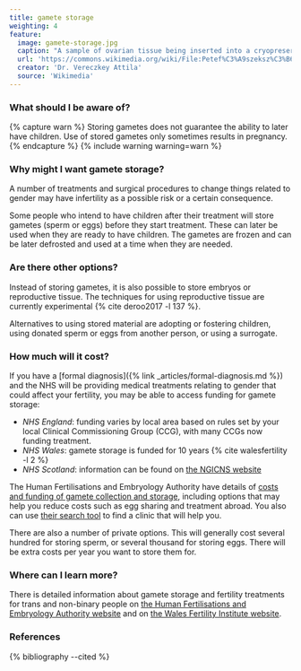 ```yaml
---
title: gamete storage
weighting: 4
feature:
  image: gamete-storage.jpg
  caption: "A sample of ovarian tissue being inserted into a cryopreservation chamber"
  url: 'https://commons.wikimedia.org/wiki/File:Petef%C3%A9szeksz%C3%B6vet-cs%C3%ADkok_fagyasztva_t%C3%A1rol%C3%A1sa.jpg'
  creator: 'Dr. Vereczkey Attila'
  source: 'Wikimedia'
---
```


### What should I be aware of?

{% capture warn %}
Storing gametes does not guarantee the ability to later have children. Use of stored gametes only sometimes results in pregnancy.
{% endcapture %}
{% include warning warning=warn %}

### Why might I want gamete storage?

A number of treatments and surgical procedures to change things related to gender may have infertility as a possible risk or a certain consequence.

Some people who intend to have children after their treatment will store gametes (sperm or eggs) before they start treatment. These can later be used when they are ready to have children. The gametes are frozen and can be later defrosted and used at a time when they are needed.

### Are there other options?

Instead of storing gametes, it is also possible to store embryos or reproductive tissue. The techniques for using reproductive tissue are currently experimental {% cite deroo2017 -l 137 %}.

Alternatives to using stored material are adopting or fostering children, using donated sperm or eggs from another person, or using a surrogate. 

### How much will it cost?

If you have a [formal diagnosis]({% link _articles/formal-diagnosis.md %}) and the NHS will be providing medical treatments relating to gender that could affect your fertility, you may be able to access funding for gamete storage:

- *NHS England*: funding varies by local area based on rules set by your local Clinical Commissioning Group (CCG), with many CCGs now funding treatment.
- *NHS Wales*: gamete storage is funded for 10 years {% cite walesfertility -l 2 %}
- *NHS Scotland*: information can be found on [the NGICNS website](https://www.ngicns.scot.nhs.uk/assisted-conception/)

The Human Fertilisations and Embryology Authority have details of [costs and funding of gamete collection and storage](https://www.hfea.gov.uk/treatments/explore-all-treatments/costs-and-funding/), including options that may help you reduce costs such as egg sharing and treatment abroad. You also can use [their search tool](https://www.hfea.gov.uk/choose-a-clinic/clinic-search/) to find a clinic that will help you.

There are also a number of private options. This will generally cost several hundred for storing sperm, or several thousand for storing eggs. There will be extra costs per year you want to store them for.

### Where can I learn more?

There is detailed information about gamete storage and fertility treatments for trans and non-binary people on [the Human Fertilisations and Embryology Authority website](https://www.hfea.gov.uk/treatments/fertility-preservation/information-for-trans-and-non-binary-people-seeking-fertility-treatment/) and on [the Wales Fertility Institute website](http://www.gpone.wales.nhs.uk/sitesplus/documents/1000/Fertility%20Preservation%20Information%20for%20Gender%20Diversity..V1.pdf).

### References

{% bibliography --cited %}  
